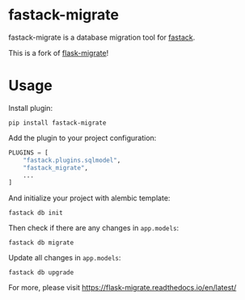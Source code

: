 # fastack-migrate

fastack-migrate is a database migration tool for [fastack](https://github.com/fastack-dev/fastack).

This is a fork of [flask-migrate](https://github.com/miguelgrinberg/Flask-Migrate)!

# Usage

Install plugin:

```
pip install fastack-migrate
```

Add the plugin to your project configuration:

```python
PLUGINS = [
    "fastack.plugins.sqlmodel",
    "fastack_migrate",
    ...
]
```

And initialize your project with alembic template:

```
fastack db init
```

Then check if there are any changes in ``app.models``:

```
fastack db migrate
```

Update all changes in ``app.models``:

```
fastack db upgrade
```

For more, please visit https://flask-migrate.readthedocs.io/en/latest/
